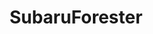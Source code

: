 ---
title: SubaruForester
crosslinks:
- cars
- Stance
- Justrolledintotheshop
- vandwellers
- TheFence
- AutoDetailing
- personalfinance
- whatisthisthing
---